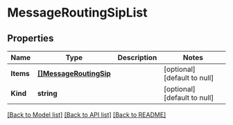 # MessageRoutingSipList

## Properties
Name | Type | Description | Notes
------------ | ------------- | ------------- | -------------
**Items** | [**[]MessageRoutingSip**](messageRouting_sip.md) |  | [optional] [default to null]
**Kind** | **string** |  | [optional] [default to null]

[[Back to Model list]](../README.md#documentation-for-models) [[Back to API list]](../README.md#documentation-for-api-endpoints) [[Back to README]](../README.md)


